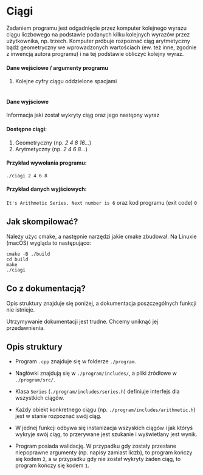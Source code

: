 # Ciągi

Zadaniem programu jest odgadnięcie przez komputer kolejnego wyrazu ciągu liczbowego na podstawie podanych kilku kolejnych wyrazów przez użytkownika, np. trzech. 
Komputer próbuje rozpoznać ciąg arytmetyczny bądź geometryczny we wprowadzonych wartościach (ew. też inne, zgodnie z inwencją autora programu) i na tej podstawie obliczyć kolejny wyraz.

#### Dane wejściowe / argumenty programu
1. Kolejne cyfry ciągu oddzielone spacjami
<br><br>

#### Dane wyjściowe

Informacja jaki został wykryty ciąg oraz jego następny wyraz

#### Dostępne ciągi:

1. Geometryczny (np. _2 4 8 16..._)
2. Arytmetyczny (np. _2 4 6 8..._)


#### Przykład wywołania programu:

`./ciagi 2 4 6 8`

#### Przykład danych wyjściowych:

`It's Arithmetic Series. Next number is 6` oraz kod programu (exit code) `0`

## Jak skompilować?
Należy użyc cmake, a następnie narzędzi jakie cmake zbudował. Na Linuxie (macOS) wygląda to następująco:

```
cmake -B ./build
cd build
make
./ciagi
```

## Co z dokumentacją?
Opis struktury znajduje się poniżej, a dokumentacja poszczególnych funkcji nie istnieje.

Utrzymywanie dokumentacji jest trudne. Chcemy uniknąć jej przedawnienia.


## Opis struktury
- Program `.cpp` znajduje się w folderze `./program`.
- Nagłówki znajdują się w `./program/includes/`, a pliki źródłowe w `./program/src/`.


- Klasa `Series` (`./program/includes/series.h`) definiuje interfejs dla wszystkich ciągów.
- Każdy obiekt konkretnego ciągu (np. `./program/includes/arithmetic.h`) jest w stanie rozpoznać swój ciąg.
- W jednej funkcji odbywa się instanizacja wszyskich ciągów i jak któryś wykryje swój ciąg, 
to przerywane jest szukanie i wyświetlany jest wynik. 


- Program posiada walidację. W przypadku gdy zostały przesłane niepoprawne argumenty (np. napisy zamiast liczb), to program
kończy się kodem `2`, a w przypadku gdy nie został wykryty żaden ciąg, to program kończy się kodem `1`.
